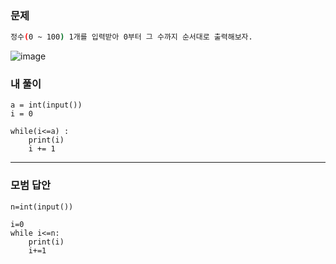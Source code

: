 ### 문제 
```sh
정수(0 ~ 100) 1개를 입력받아 0부터 그 수까지 순서대로 출력해보자.
```

![image](https://user-images.githubusercontent.com/58898466/149271791-d83d0ce8-b97a-489a-8f25-e88405da715b.png)


### 내 풀이
~~~
a = int(input())
i = 0

while(i<=a) :
    print(i)
    i += 1
~~~

***
### 모범 답안
~~~
n=int(input())

i=0
while i<=n:
    print(i)
    i+=1

~~~
 

